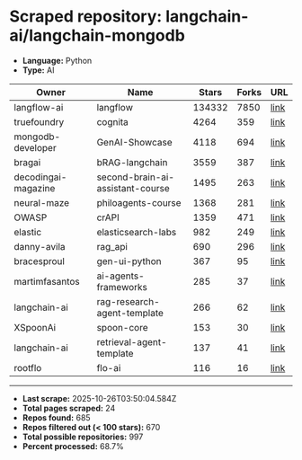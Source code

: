 # Scraped repository: langchain-ai/langchain-mongodb
* **Language:** Python
* **Type:** AI

| Owner | Name | Stars | Forks | URL |
|---|---|---|---|---|
| langflow-ai | langflow | 134332 | 7850 | [link](https://github.com/langflow-ai/langflow) |
| truefoundry | cognita | 4264 | 359 | [link](https://github.com/truefoundry/cognita) |
| mongodb-developer | GenAI-Showcase | 4118 | 694 | [link](https://github.com/mongodb-developer/GenAI-Showcase) |
| bragai | bRAG-langchain | 3559 | 387 | [link](https://github.com/bragai/bRAG-langchain) |
| decodingai-magazine | second-brain-ai-assistant-course | 1495 | 263 | [link](https://github.com/decodingai-magazine/second-brain-ai-assistant-course) |
| neural-maze | philoagents-course | 1368 | 281 | [link](https://github.com/neural-maze/philoagents-course) |
| OWASP | crAPI | 1359 | 471 | [link](https://github.com/OWASP/crAPI) |
| elastic | elasticsearch-labs | 982 | 249 | [link](https://github.com/elastic/elasticsearch-labs) |
| danny-avila | rag_api | 690 | 296 | [link](https://github.com/danny-avila/rag_api) |
| bracesproul | gen-ui-python | 367 | 95 | [link](https://github.com/bracesproul/gen-ui-python) |
| martimfasantos | ai-agents-frameworks | 285 | 37 | [link](https://github.com/martimfasantos/ai-agents-frameworks) |
| langchain-ai | rag-research-agent-template | 266 | 62 | [link](https://github.com/langchain-ai/rag-research-agent-template) |
| XSpoonAi | spoon-core | 153 | 30 | [link](https://github.com/XSpoonAi/spoon-core) |
| langchain-ai | retrieval-agent-template | 137 | 41 | [link](https://github.com/langchain-ai/retrieval-agent-template) |
| rootflo | flo-ai | 116 | 16 | [link](https://github.com/rootflo/flo-ai) |

---
* **Last scrape:** 2025-10-26T03:50:04.584Z
* **Total pages scraped:** 24
* **Repos found:** 685
* **Repos filtered out (< 100 stars):** 670
* **Total possible repositories:** 997
* **Percent processed:** 68.7%
